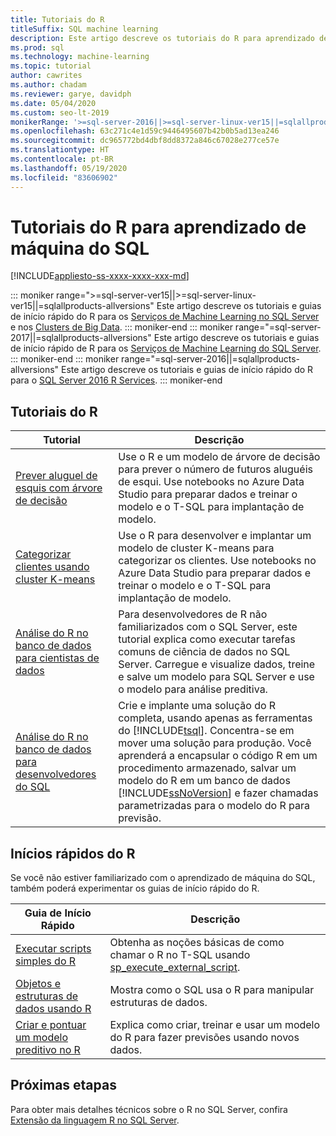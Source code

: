 ```yaml
---
title: Tutoriais do R
titleSuffix: SQL machine learning
description: Este artigo descreve os tutoriais do R para aprendizado de máquina do SQL. Saiba como executar scripts e criar modelos de machine learning.
ms.prod: sql
ms.technology: machine-learning
ms.topic: tutorial
author: cawrites
ms.author: chadam
ms.reviewer: garye, davidph
ms.date: 05/04/2020
ms.custom: seo-lt-2019
monikerRange: '>=sql-server-2016||>=sql-server-linux-ver15||=sqlallproducts-allversions'
ms.openlocfilehash: 63c271c4e1d59c9446495607b42b0b5ad13ea246
ms.sourcegitcommit: dc965772bd4dbf8dd8372a846c67028e277ce57e
ms.translationtype: HT
ms.contentlocale: pt-BR
ms.lasthandoff: 05/19/2020
ms.locfileid: "83606902"
---
```

# <a name="r-tutorials-for-sql-machine-learning"></a>Tutoriais do R para aprendizado de máquina do SQL

[!INCLUDE[appliesto-ss-xxxx-xxxx-xxx-md](../../includes/appliesto-ss-xxxx-xxxx-xxx-md.md)]

::: moniker range=">=sql-server-ver15||>=sql-server-linux-ver15||=sqlallproducts-allversions"
Este artigo descreve os tutoriais e guias de início rápido do R para os [Serviços de Machine Learning no SQL Server](../sql-server-machine-learning-services.md) e nos [Clusters de Big Data](../../big-data-cluster/machine-learning-services.md).
::: moniker-end
::: moniker range="=sql-server-2017||=sqlallproducts-allversions"
Este artigo descreve os tutoriais e guias de início rápido de R para os [Serviços de Machine Learning do SQL Server](../sql-server-machine-learning-services.md).
::: moniker-end
::: moniker range="=sql-server-2016||=sqlallproducts-allversions"
Este artigo descreve os tutoriais e guias de início rápido do R para o [SQL Server 2016 R Services](../r/sql-server-r-services.md).
::: moniker-end

<a name="bkmk_sqltutorials"></a>

## <a name="r-tutorials"></a>Tutoriais do R

| Tutorial | Descrição |
|------|-------------|
| [Prever aluguel de esquis com árvore de decisão](r-predictive-model-introduction.md) | Use o R e um modelo de árvore de decisão para prever o número de futuros aluguéis de esqui. Use notebooks no Azure Data Studio para preparar dados e treinar o modelo e o T-SQL para implantação de modelo. |
| [Categorizar clientes usando cluster K-means](r-clustering-model-introduction.md) | Use o R para desenvolver e implantar um modelo de cluster K-means para categorizar os clientes. Use notebooks no Azure Data Studio para preparar dados e treinar o modelo e o T-SQL para implantação de modelo. |
| [Análise do R no banco de dados para cientistas de dados](../tutorials/walkthrough-data-science-end-to-end-walkthrough.md) | Para desenvolvedores de R não familiarizados com o SQL Server, este tutorial explica como executar tarefas comuns de ciência de dados no SQL Server. Carregue e visualize dados, treine e salve um modelo para SQL Server e use o modelo para análise preditiva. |
| [Análise do R no banco de dados para desenvolvedores do SQL](../tutorials/sqldev-in-database-r-for-sql-developers.md) | Crie e implante uma solução do R completa, usando apenas as ferramentas do [!INCLUDE[tsql](../../includes/tsql-md.md)]. Concentra-se em mover uma solução para produção. Você aprenderá a encapsular o código R em um procedimento armazenado, salvar um modelo do R em um banco de dados [!INCLUDE[ssNoVersion](../../includes/ssnoversion-md.md)] e fazer chamadas parametrizadas para o modelo do R para previsão. |

## <a name="r-quickstarts"></a>Inícios rápidos do R

Se você não estiver familiarizado com o aprendizado de máquina do SQL, também poderá experimentar os guias de início rápido do R.

| Guia de Início Rápido | Descrição |
|-|-|
| [Executar scripts simples do R](quickstart-r-create-script.md) | Obtenha as noções básicas de como chamar o R no T-SQL usando [sp_execute_external_script](../../relational-databases/system-stored-procedures/sp-execute-external-script-transact-sql.md). |
| [Objetos e estruturas de dados usando R](quickstart-r-data-types-and-objects.md) | Mostra como o SQL usa o R para manipular estruturas de dados. |
| [Criar e pontuar um modelo preditivo no R](quickstart-r-data-types-and-objects.md) | Explica como criar, treinar e usar um modelo do R para fazer previsões usando novos dados. |

## <a name="next-steps"></a>Próximas etapas

Para obter mais detalhes técnicos sobre o R no SQL Server, confira [Extensão da linguagem R no SQL Server](../concepts/extension-r.md).
